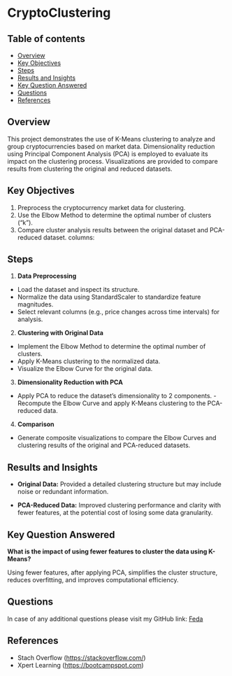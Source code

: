 # CryptoClustering

## Table of contents

* [Overview](#Overview)
* [Key Objectives](#Key-Objectives)
* [Steps](#Steps)
* [Results and Insights](#Results-and-Insights)
* [Key Question Answered](#Key-Question-Answered)
* [Questions](#Questions)
* [References](#References)

## Overview

This project demonstrates the use of K-Means clustering to analyze and group cryptocurrencies based on market data. Dimensionality reduction using Principal Component Analysis (PCA) is employed to evaluate its impact on the clustering process. Visualizations are provided to compare results from clustering the original and reduced datasets.

## Key Objectives

1. Preprocess the cryptocurrency market data for clustering. 
2. Use the Elbow Method to determine the optimal number of clusters (“k”).
3. Compare cluster analysis results between the original dataset and PCA-reduced dataset. columns:

## Steps

1. **Data Preprocessing**

* Load the dataset and inspect its structure.
* Normalize the data using StandardScaler to standardize feature magnitudes.
* Select relevant columns (e.g., price changes across time intervals) for analysis.

2. **Clustering with Original Data**

* Implement the Elbow Method to determine the optimal number of clusters.
* Apply K-Means clustering to the normalized data.
* Visualize the Elbow Curve for the original data.

3. **Dimensionality Reduction with PCA**

* Apply PCA to reduce the dataset’s dimensionality to 2 components.
*-* Recompute the Elbow Curve and apply K-Means clustering to the PCA-reduced data.

4. **Comparison**

* Generate composite visualizations to compare the Elbow Curves and clustering results of the original and PCA-reduced datasets.

## Results and Insights

* **Original Data:** Provided a detailed clustering structure but may include noise or redundant information.

* **PCA-Reduced Data:** Improved clustering performance and clarity with fewer features, at the potential cost of losing some data granularity.

## Key Question Answered

**What is the impact of using fewer features to cluster the data using K-Means?**

Using fewer features, after applying PCA, simplifies the cluster structure, reduces overfitting, and improves computational efficiency. 

## Questions

In case of any additional questions please visit my GitHub link: [Feda](https://github.com/Feda2020)

## References

* Stach Overflow (https://stackoverflow.com/)
* Xpert Learning (https://bootcampspot.com)